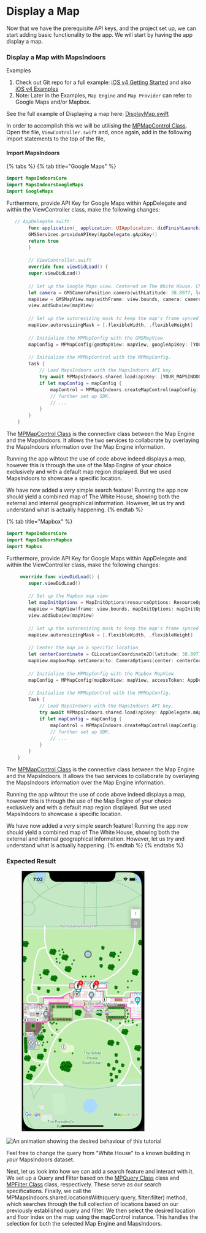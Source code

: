 # Display a Map

Now that we have the prerequisite API keys, and the project set up, we can start adding basic functionality to the app. We will start by having the app display a map.

### Display a Map with MapsIndoors[​](https://docs.mapsindoors.com/getting-started/android/v4/map#show-a-map-with-mapsindoors) <a href="#show-a-map-with-mapsindoors" id="show-a-map-with-mapsindoors"></a>

Examples

1. Check out Git repo for a full example: [iOS v4 Getting Started](https://github.com/MapsPeople/MapsIndoors-iOS-Examples) and also [iOS v4 Examples](https://github.com/MapsPeople/MapsIndoorsSDK-iOS-Examples)
2. Note: Later in the Examples, `Map Engine` and `Map Provider` can refer to Google Maps and/or Mapbox.

See the full example of Displaying a map here: [DisplayMap.swift](https://github.com/MapsPeople/MapsIndoorsSDK-iOS-Examples/blob/main/MapsIndoorsSDK-iOS-Examples/Getting%20Started/DisplayMap.swift)

In order to accomplish this we will be utilising the [MPMapControl Class](https://app.mapsindoors.com/mapsindoors/reference/ios/v4-doc/documentation/mapsindoors/mpmapcontrol). Open the file, `ViewController.swift` and, once again, add in the following import statements to the top of the file,

#### Import MapsIndoors <a href="#import-mapsindoors" id="import-mapsindoors"></a>

{% tabs %}
{% tab title="Google Maps" %}
```swift
import MapsIndoorsCore
import MapsIndoorsGoogleMaps
import GoogleMaps
```

Furthermore, provide API Key for Google Maps within AppDelegate and within the ViewController class, make the following changes:

```swift
   // AppDelegate.swift
        func application(_ application: UIApplication, didFinishLaunchingWithOptions launchOptions: [UIApplication.LaunchOptionsKey: Any]?) -> Bool {
        GMSServices.provideAPIKey(AppDelegate.gApiKey!)
        return true
        }

        // ViewController.swift
        override func viewDidLoad() {
        super.viewDidLoad()
        
        // Set up the Google Maps view. Centered on The White House. Change this to center on a building in your MapsIndoors dataset
        let camera = GMSCameraPosition.camera(withLatitude: 38.8977, longitude: -77.0365, zoom: 20)
        mapView = GMSMapView.map(withFrame: view.bounds, camera: camera)
        view.addSubview(mapView)
        
        // Set up the autoresizing mask to keep the map's frame synced with the view controller's frame.
        mapView.autoresizingMask = [.flexibleWidth, .flexibleHeight]
        
        // Initialize the MPMapConfig with the GMSMapView
        mapConfig = MPMapConfig(gmsMapView: mapView, googleApiKey: [YOUR_GOOGLE_API_KEY])
        
        // Initialize the MPMapControl with the MPMapConfig.
        Task {
            // Load MapsIndoors with the MapsIndoors API key.
            try await MPMapsIndoors.shared.load(apiKey: [YOUR_MAPSINDOORS_API_KEY])
            if let mapConfig = mapConfig {
                mapControl = MPMapsIndoors.createMapControl(mapConfig: mapConfig)
                // further set up SDK.
                // ...
            }
        }
    }
```

The [MPMapControl Class](https://app.mapsindoors.com/mapsindoors/reference/ios/v4-doc/documentation/mapsindoors/mpmapcontrol) is the connective class between the Map Engine and the MapsIndoors. It allows the two services to collaborate by overlaying the MapsIndoors information over the Map Engine information.

Running the app wihtout the use of code above indeed displays a map, however this is through the use of the Map Engine of your choice exclusively and with a default map region displayed. But we used MapsIndoors to showcase a specific location.

We have now added a _very_ simple search feature! Running the app now should yield a combined map of The White House, showing both the external and internal geographical information. However, let us try and understand what is actually happening.
{% endtab %}

{% tab title="Mapbox" %}
```swift
import MapsIndoorsCore
import MapsIndoorsMapbox
import Mapbox
```

Furthermore, provide API Key for Google Maps within AppDelegate and within the ViewController class, make the following changes:

```swift
     override func viewDidLoad() {
        super.viewDidLoad()
        
        // Set up the Mapbox map view
        let mapInitOptions = MapInitOptions(resourceOptions: ResourceOptions(accessToken: AppDelegate.mApiKey))
        mapView = MapView(frame: view.bounds, mapInitOptions: mapInitOptions)
        view.addSubview(mapView)

        // Set up the autoresizing mask to keep the map's frame synced with the view controller's frame.
        mapView.autoresizingMask = [.flexibleWidth, .flexibleHeight]

        // Center the map on a specific location
        let centerCoordinate = CLLocationCoordinate2D(latitude: 38.8977, longitude: -77.0365)
        mapView.mapboxMap.setCamera(to: CameraOptions(center: centerCoordinate, zoom: 20))

        // Initialize the MPMapConfig with the Mapbox MapView
        mapConfig = MPMapConfig(mapBoxView: mapView, accessToken: AppDelegate.mapBoxApiKey!)
        
        // Initialize the MPMapControl with the MPMapConfig.
        Task {
            // Load MapsIndoors with the MapsIndoors API key.
            try await MPMapsIndoors.shared.load(apiKey: AppDelegate.mApiKey)
            if let mapConfig = mapConfig {
                mapControl = MPMapsIndoors.createMapControl(mapConfig: mapConfig)
                // further set up SDK.
                // ...
            }
        }
    }
```

The [MPMapControl Class](https://app.mapsindoors.com/mapsindoors/reference/ios/v4-doc/documentation/mapsindoors/mpmapcontrol) is the connective class between the Map Engine and the MapsIndoors. It allows the two services to collaborate by overlaying the MapsIndoors information over the Map Engine information.

Running the app wihtout the use of code above indeed displays a map, however this is through the use of the Map Engine of your choice exclusively and with a default map region displayed. But we used MapsIndoors to showcase a specific location.

We have now added a _very_ simple search feature! Running the app now should yield a combined map of The White House, showing both the external and internal geographical information. However, let us try and understand what is actually happening.
{% endtab %}
{% endtabs %}

### Expected Result[​](https://docs.mapsindoors.com/getting-started/ios/v4/display-a-map#expected-result) <a href="#expected-result" id="expected-result"></a>

<figure><img src="../../../.gitbook/assets/image (8).png" alt=""><figcaption></figcaption></figure>

![An animation showing the desired behaviour of this tutorial](https://docs.mapsindoors.com/img/getting-started/ios\_display-a-map.png)

Feel free to change the query from "White House" to a known building in _your_ MapsIndoors dataset.

Next, let us look into how we can add a search feature and interact with it. We set up a Query and Filter based on the [MPQuery Class](https://app.mapsindoors.com/mapsindoors/reference/ios/v4-doc/documentation/mapsindoors/mpquery) class and [MPFilter Class](https://app.mapsindoors.com/mapsindoors/reference/ios/v4-doc/documentation/mapsindoors/mpfilter) class, respectively. These serve as our search specifications. Finally, we call the MPMapsIndoors.shared.locationsWith(query:query, filter:filter) method, which searches through the full collection of locations based on our previously established query and filter. We then select the desired location and floor index on the map using the mapControl instance. This handles the selection for both the selected Map Engine and MapsIndoors.
